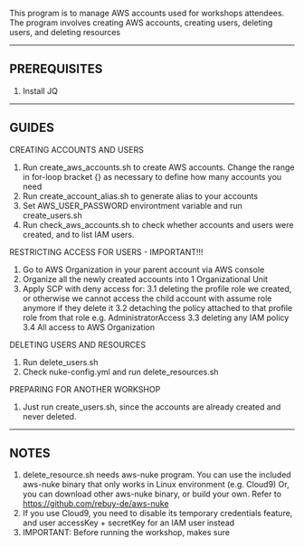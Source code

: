 This program is to manage AWS accounts used for workshops attendees.
The program involves creating AWS accounts, creating users, deleting users, and deleting resources 

-----------------------------
PREREQUISITES
-----------------------------
1. Install JQ

-----------------------------
GUIDES
-----------------------------
CREATING ACCOUNTS AND USERS
1. Run create_aws_accounts.sh to create AWS accounts. Change the range in for-loop bracket {} as necessary to define how many accounts you need
2. Run create_account_alias.sh to generate alias to your accounts
3. Set AWS_USER_PASSWORD environtment variable and run create_users.sh
4. Run check_aws_accounts.sh to check whether accounts and users were created, and to list IAM users.

RESTRICTING ACCESS FOR USERS - IMPORTANT!!!
1. Go to AWS Organization in your parent account via AWS console
2. Organize all the newly created accounts into 1 Organizational Unit
3. Apply SCP with deny access for:
   3.1 deleting the profile role we created, or otherwise we cannot access the child account with assume role anymore if they delete it
   3.2 detaching the policy attached to that profile role from that role e.g. AdministratorAccess
   3.3 deleting any IAM policy
   3.4 All access to AWS Organization

DELETING USERS AND RESOURCES
1. Run delete_users.sh
2. Check nuke-config.yml and run delete_resources.sh

PREPARING FOR ANOTHER WORKSHOP
1. Just run create_users.sh, since the accounts are already created and never deleted.

-----------------------------
NOTES
-----------------------------
1. delete_resource.sh needs aws-nuke program. You can use the included aws-nuke binary that only works in Linux environment (e.g. Cloud9)
   Or, you can download other aws-nuke binary, or build your own. Refer to https://github.com/rebuy-de/aws-nuke
2. If you use Cloud9, you need to disable its temporary credentials feature, and user accessKey + secretKey for an IAM user instead
3. IMPORTANT: Before running the workshop, makes sure
